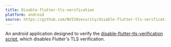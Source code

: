 ```yaml
---
title: Disable-flutter-tls-verification
platform: android
source: https://github.com/NVISOsecurity/disable-flutter-tls-verification/blob/main/test_app/pinning.apk
---
```


An android application designed to verify the [disable-flutter-tls-verification script](../../tools/generic/MASTG-TOOL-0101.md), which disables Flutter's TLS verification.
